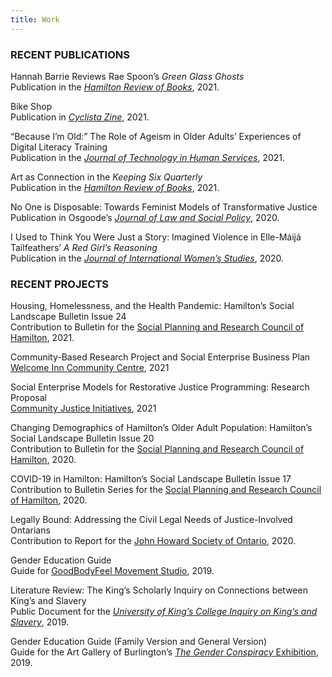 ```yaml
---
title: Work
---
```

### RECENT PUBLICATIONS

Hannah Barrie Reviews Rae Spoon’s _Green Glass Ghosts_<br/>
Publication in the _[Hamilton Review of Books](http://hamiltonreviewofbooks.com/blog/2021/11/30/hannah-barrie-reviews-rae-spoons-green-glass-ghosts)_, 2021.

Bike Shop<br/>
Publication in _[Cyclista Zine](https://www.cyclistazine.com/shop/p/emodiy-disruption-cyclista-zine-issue-5)_, 2021.

“Because I’m Old:” The Role of Ageism in Older Adults’ Experiences of Digital Literacy Training<br/>
Publication in the _[Journal of Technology in Human Services](https://www.tandfonline.com/doi/full/10.1080/15228835.2021.1962477)_, 2021.

Art as Connection in the _Keeping Six Quarterly_<br/>
Publication in the _[Hamilton Review of Books](http://hamiltonreviewofbooks.com/blog/2021/05/19/art-as-connection-in-the-keeping-six-quarterly)_, 2021.

No One is Disposable: Towards Feminist Models of Transformative Justice<br/>
Publication in Osgoode’s _[Journal of Law and Social Policy](https://digitalcommons.osgoode.yorku.ca/jlsp/vol33/iss1/4/)_, 2020.

I Used to Think You Were Just a Story: Imagined Violence in Elle-Máijá Tailfeathers’ _A Red Girl’s Reasoning_<br/>
Publication in the _[Journal of International Women’s Studies](https://vc.bridgew.edu/jiws/vol21/iss7/9/)_, 2020.

### RECENT PROJECTS

Housing, Homelessness, and the Health Pandemic: Hamilton’s Social Landscape Bulletin Issue 24<br/>
Contribution to Bulletin for the [Social Planning and Research Council of Hamilton](https://www.sprc.hamilton.on.ca/2016/09/hamilton-social-landscape/), 2021.

Community-Based Research Project and Social Enterprise Business Plan<br/>
[Welcome Inn Community Centre](https://welcomeinn.ca/new-horizons-update-reopening-with-a-cafe/), 2021

Social Enterprise Models for Restorative Justice Programming: Research Proposal<br/>
[Community Justice Initiatives](https://cjiwr.com/), 2021

Changing Demographics of Hamilton’s Older Adult Population: Hamilton’s Social Landscape Bulletin Issue 20<br/>
Contribution to Bulletin for the [Social Planning and Research Council of Hamilton](https://www.sprc.hamilton.on.ca/wp-content/uploads/2020/11/SPRC-Hamilton-Social-Landscape-Older-Adults-November-2020.pdf), 2020.

COVID-19 in Hamilton: Hamilton’s Social Landscape Bulletin Issue 17<br/>
Contribution to Bulletin Series for the [Social Planning and Research Council of Hamilton](https://www.sprc.hamilton.on.ca/2016/09/hamilton-social-landscape/), 2020.

Legally Bound: Addressing the Civil Legal Needs of Justice-Involved Ontarians<br/>
Contribution to Report for the [John Howard Society of Ontario](https://johnhoward.on.ca/wp-content/uploads/2020/07/Legally-Bound-The-Civil-Legal-Needs-of-Justice-Involved-Populations.pdf), 2020.

Gender Education Guide<br/>
Guide for [GoodBodyFeel Movement Studio](https://www.goodbodyfeel.com/shop/gender-education-guide), 2019.

Literature Review: The King’s Scholarly Inquiry on Connections between King’s and Slavery<br/>
Public Document for the _[University of King’s College Inquiry on King’s and Slavery](https://ukings.ca/administration/public-documents/slavery-scholarly-inquiry/academic-research/)_, 2019.

Gender Education Guide (Family Version and General Version)<br/>
Guide for the Art Gallery of Burlington’s [_The Gender Conspiracy_ Exhibition](https://agb.life/visit/exhibitions/the-gender-conspiracy), 2019.
